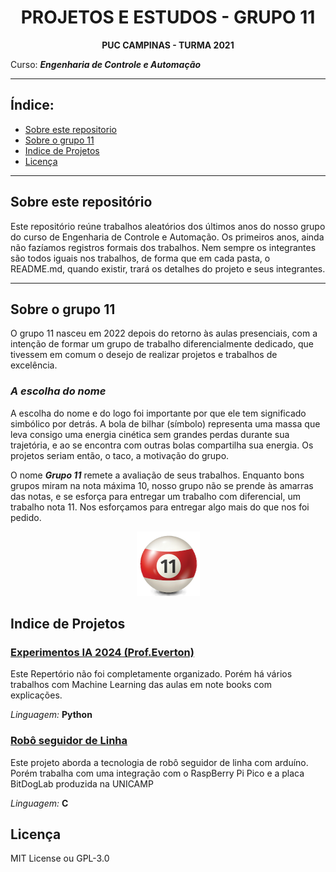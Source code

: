 <div align="center">

# PROJETOS E ESTUDOS - GRUPO 11  

**PUC CAMPINAS - TURMA 2021**

</div>

Curso: ***Engenharia de Controle e Automação***

---

## Índice:

- [Sobre este repositorio](#sobre-este-repositório)
- [Sobre o grupo 11](#sobre-o-grupo-11)
- [Indice de Projetos](#indice-de-projetos)
- [Licença](#licença)

---

## Sobre este repositório

Este repositório reúne trabalhos aleatórios dos últimos anos do nosso grupo do curso de Engenharia de Controle e Automação. Os primeiros anos, ainda não fazíamos registros formais dos trabalhos. Nem sempre os integrantes são todos iguais nos trabalhos, de forma que em cada pasta, o README.md, quando existir, trará os detalhes do projeto e seus integrantes.

---

## Sobre o grupo 11

O grupo 11 nasceu em 2022 depois do retorno às aulas presenciais, com a intenção de formar um grupo de trabalho diferencialmente dedicado, que tivessem em comum o desejo de realizar projetos e trabalhos de excelência. 

### ***A escolha do nome***
A escolha do nome e do logo foi importante por que ele tem significado simbólico por detrás. A bola de bilhar (símbolo) representa uma massa que leva consigo uma energia cinética sem grandes perdas durante sua trajetória, e ao se encontra com outras bolas compartilha sua energia. Os projetos seriam então, o taco, a motivação do grupo. 

O nome ***Grupo 11*** remete a avaliação de seus trabalhos. Enquanto bons grupos miram na nota máxima 10, nosso grupo não se prende às amarras das notas, e se esforça para entregar um trabalho com diferencial, um trabalho nota 11. Nos esforçamos para entregar algo mais do que nos foi pedido.

<div align="center">

![Imagem do Logo do Grupo 11](pics/bola11_modelo_small.png)

</div>

## Indice de Projetos

### [Experimentos IA 2024 (Prof.Everton)](2024_AI_Everton)

Este Repertório não foi completamente organizado. Porém há vários trabalhos com Machine Learning das aulas em note books com explicações.

*Linguagem:* **Python**

### [Robô seguidor de Linha](2025_Seguidor_de_Linha)

Este projeto aborda a tecnologia de robô seguidor de linha com arduíno. Porém trabalha com uma integração com o RaspBerry Pi Pico e a placa BitDogLab produzida na UNICAMP

*Linguagem:* **C**

## Licença

MIT License ou GPL-3.0